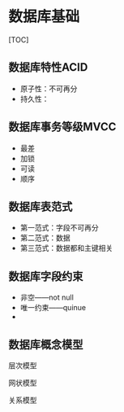 # 数据库基础

[TOC]

## 数据库特性ACID

- 原子性：不可再分
- 持久性：



## 数据库事务等级MVCC

- 最差
- 加锁
- 可读
- 顺序



## 数据库表范式

- 第一范式：字段不可再分
- 第二范式：数据
- 第三范式：数据都和主键相关



## 数据库字段约束

- 非空——not null
- 唯一约束——quinue
- 



## 数据库概念模型

层次模型

网状模型

关系模型